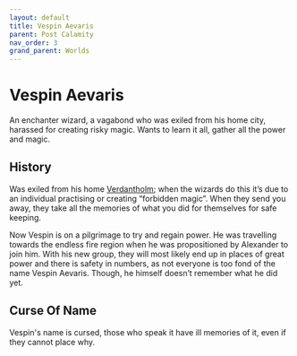 ```yaml
---
layout: default
title: Vespin Aevaris
parent: Post Calamity
nav_order: 3
grand_parent: Worlds
---
```

# Vespin Aevaris
An enchanter wizard, a vagabond who was exiled from his home city, harassed for creating risky magic. Wants to learn it all, gather all the power and magic.

## History
Was exiled from his home [Verdantholm](Verdantholm); when the wizards do this it’s due to an individual practising or creating “forbidden magic”. When they send you away, they take all the memories of what you did for themselves for safe keeping. 

Now Vespin is on a pilgrimage to try and regain power. He was travelling towards the endless fire region when he was propositioned by Alexander to join him. With his new group, they will most likely end up in places of great power and there is safety in numbers, as not everyone is too fond of the name Vespin Aevaris. Though, he himself doesn’t remember what he did yet.

## Curse Of Name
Vespin's name is cursed, those who speak it have ill memories of it, even if they cannot place why.